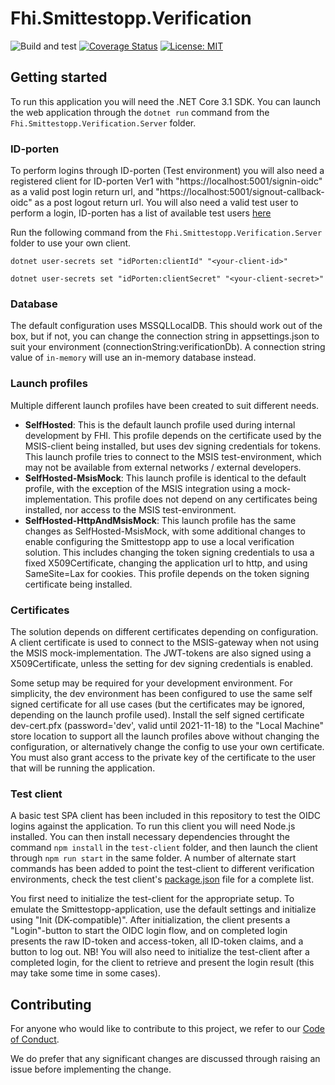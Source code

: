 # Fhi.Smittestopp.Verification
![Build and test](https://github.com/folkehelseinstituttet/Fhi.Smittestopp.Verification/workflows/Build%20and%20test/badge.svg) [![Coverage Status](https://coveralls.io/repos/github/folkehelseinstituttet/Fhi.Smittestopp.Verification/badge.svg?branch=main)](https://coveralls.io/github/folkehelseinstituttet/Fhi.Smittestopp.Verification?branch=main) [![License: MIT](https://img.shields.io/badge/License-MIT-brightgreen.svg)](LICENSE)

## Getting started

To run this application you will need the .NET Core 3.1 SDK.
You can launch the web application through the `dotnet run` command from the `Fhi.Smittestopp.Verification.Server` folder.

### ID-porten

To perform logins through ID-porten (Test environment) you will also need a registered client for ID-porten Ver1 with "https://localhost:5001/signin-oidc" as a valid post login return url, and "https://localhost:5001/signout-callback-oidc" as a post logout return url.
You will also need a valid test user to perform a login, ID-porten has a list of available test users [here](https://difi.github.io/felleslosninger/idporten_testbrukere.html)

Run the following command from the `Fhi.Smittestopp.Verification.Server` folder to use your own client.

`dotnet user-secrets set "idPorten:clientId" "<your-client-id>"`

`dotnet user-secrets set "idPorten:clientSecret" "<your-client-secret>"`

### Database

The default configuration uses MSSQLLocalDB.
This should work out of the box, but if not, you can change the connection string in appsettings.json to suit your environment (connectionString:verificationDb).
A connection string value of `in-memory` will use an in-memory database instead.

### Launch profiles

Multiple different launch profiles have been created to suit different needs.

- **SelfHosted**:
  This is the default launch profile used during internal development by FHI.
  This profile depends on the certificate used by the MSIS-client being installed, but uses dev signing credentials for tokens.
  This launch profile tries to connect to the MSIS test-environment, which may not be available from external networks / external developers.
- **SelfHosted-MsisMock**:
  This launch profile is identical to the default profile, with the exception of the MSIS integration using a mock-implementation.
  This profile does not depend on any certificates being installed, nor access to the MSIS test-environment.
- **SelfHosted-HttpAndMsisMock**:
  This launch profile has the same changes as SelfHosted-MsisMock, with some additional changes to enable configuring the Smittestopp app to use a local verification solution.
  This includes changing the token signing credentials to usa a fixed X509Certificate, changing the application url to http, and using SameSite=Lax for cookies. This profile depends on the token signing certificate being installed.

### Certificates

The solution depends on different certificates depending on configuration.
A client certificate is used to connect to the MSIS-gateway when not using the MSIS mock-implementation.
The JWT-tokens are also signed using a X509Certificate, unless the setting for dev signing credentials is enabled.

Some setup may be required for your development environment.
For simplicity, the dev environment has been configured to use the same self signed certificate for all use cases (but the certificates may be ignored, depending on the launch profile used).
Install the self signed certificate dev-cert.pfx (password='dev', valid until 2021-11-18) to the "Local Machine" store location to support all the launch profiles above without changing the configuration, or alternatively change the config to use your own certificate.
You must also grant access to the private key of the certificate to the user that will be running the application.

### Test client

A basic test SPA client has been included in this repository to test the OIDC logins against the application.
To run this client you will need Node.js installed.
You can then install necessary dependencies throught the command `npm install` in the `test-client` folder, and then launch the client through `npm run start` in the same folder.
A number of alternate start commands has been added to point the test-client to different verification environments, check the test client's [package.json](test-client/package.json) file for a complete list.

You first need to initialize the test-client for the appropriate setup.
To emulate the Smittestopp-application, use the default settings and initialize using "Init (DK-compatible)".
After initialization, the client presents a "Login"-button to start the OIDC login flow, and on completed login presents the raw ID-token and access-token, all ID-token claims, and a button to log out.
NB! You will also need to initialize the test-client after a completed login, for the client to retrieve and present the login result (this may take some time in some cases).

## Contributing

For anyone who would like to contribute to this project, we refer to our [Code of Conduct](CODE_OF_CONDUCT.md).

We do prefer that any significant changes are discussed through raising an issue before implementing the change.
